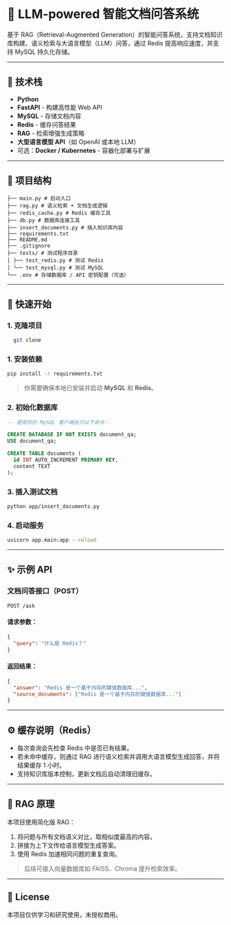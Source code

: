 # 📘 LLM-powered 智能文档问答系统

基于 RAG（Retrieval-Augmented Generation）的智能问答系统，支持文档知识库构建、语义检索与大语言模型（LLM）问答，通过 Redis 提高响应速度，并支持 MySQL 持久化存储。

---

## 🔧 技术栈

- **Python**
- **FastAPI** - 构建高性能 Web API
- **MySQL** - 存储文档内容
- **Redis** - 缓存问答结果
- **RAG** - 检索增强生成策略
- **大型语言模型 API**（如 OpenAI 或本地 LLM）
- 可选：**Docker / Kubernetes** - 容器化部署与扩展

---

## 📁 项目结构

```
├── main.py # 启动入口
├── rag.py # 语义检索 + 文档生成逻辑
├── redis_cache.py # Redis 缓存工具
├── db.py # 数据库连接工具
├── insert_documents.py # 插入知识库内容 
├── requirements.txt 
├── README.md 
├── .gitignore
├── tests/ # 测试程序目录
│ ├── test_redis.py # 测试 Redis
│ └── test_mysql.py # 测试 MySQL
└── .env # 存储数据库 / API 密钥配置（可选）
```

---

## 🚀 快速开始

### 1. 克隆项目

```bash
  git clone
```

### 1. 安装依赖

```bash
pip install -r requirements.txt
```

> 你需要确保本地已安装并启动 **MySQL** 和 **Redis**。

### 2. 初始化数据库

```sql
-- 使用你的 MySQL 客户端执行以下命令：

CREATE DATABASE IF NOT EXISTS document_qa;
USE document_qa;

CREATE TABLE documents (
  id INT AUTO_INCREMENT PRIMARY KEY,
  content TEXT
);
```

### 3. 插入测试文档

```bash
python app/insert_documents.py
```

### 4. 启动服务

```bash
uvicorn app.main:app --reload
```

---

## ✨ 示例 API

### 文档问答接口（POST）

```
POST /ask
```

#### 请求参数：

```json
{
  "query": "什么是 Redis？"
}
```

#### 返回结果：

```json
{
  "answer": "Redis 是一个基于内存的键值数据库...",
  "source_documents": ["Redis 是一个基于内存的键值数据库..."]
}
```

---

## ⚙️ 缓存说明（Redis）

- 每次查询会先检查 Redis 中是否已有结果。
- 若未命中缓存，则通过 RAG 进行语义检索并调用大语言模型生成回答，并将结果缓存 1 小时。
- 支持知识库版本控制，更新文档后自动清理旧缓存。

---

## 📖 RAG 原理

本项目使用简化版 RAG：

1. 将问题与所有文档语义对比，取相似度最高的内容。
2. 拼接为上下文传给语言模型生成答案。
3. 使用 Redis 加速相同问题的重复查询。

> 后续可接入向量数据库如 FAISS、Chroma 提升检索效率。

---

## 📝 License

本项目仅供学习和研究使用，未授权商用。